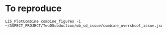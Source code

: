 # To reproduce

    Lib_PlotCombine combine_figures -i ~/ASPECT_PROJECT/TwoDSubduction/wb_sd_issue/combine_overshoot_issue.json
